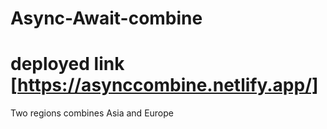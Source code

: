 # Async-Await-combine
# deployed link [https://asynccombine.netlify.app/]
Two regions combines Asia and Europe
